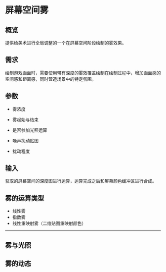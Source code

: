 # 屏幕空间雾

## 概览

提供给美术进行全局调整的一个在屏幕空间阶段绘制的雾效果。

## 需求

绘制游戏画面时，需要使用带有深度的雾效覆盖绘制在绘制过程中，增加画面感的空间感和距离感，同时营造场景中的特定氛围。

## 参数

- 雾浓度
- 雾起始与结束

- 是否参加光照运算
- 噪声扰动贴图
- 扰动程度

## 输入

获取的屏幕空间的深度图进行运算，运算完成之后和屏幕颜色缓冲区进行合成。

## 雾的运算类型 

- 线性雾
- 指数雾
- 线性重映射雾（二维贴图重映射颜色）

---

## 雾与光照

## 雾的动态
